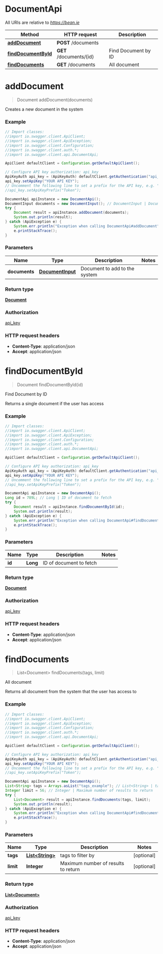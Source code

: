# DocumentApi

All URIs are relative to *https://bean.ie*

Method | HTTP request | Description
------------- | ------------- | -------------
[**addDocument**](DocumentApi.md#addDocument) | **POST** /documents | 
[**findDocumentById**](DocumentApi.md#findDocumentById) | **GET** /documents/{id} | Find Document by ID
[**findDocuments**](DocumentApi.md#findDocuments) | **GET** /documents | All document


<a name="addDocument"></a>
# **addDocument**
> Document addDocument(documents)



Creates a new document in the system

### Example
```java
// Import classes:
//import io.swagger.client.ApiClient;
//import io.swagger.client.ApiException;
//import io.swagger.client.Configuration;
//import io.swagger.client.auth.*;
//import io.swagger.client.api.DocumentApi;

ApiClient defaultClient = Configuration.getDefaultApiClient();

// Configure API key authorization: api_key
ApiKeyAuth api_key = (ApiKeyAuth) defaultClient.getAuthentication("api_key");
api_key.setApiKey("YOUR API KEY");
// Uncomment the following line to set a prefix for the API key, e.g. "Token" (defaults to null)
//api_key.setApiKeyPrefix("Token");

DocumentApi apiInstance = new DocumentApi();
DocumentInput documents = new DocumentInput(); // DocumentInput | Document to add to the system
try {
    Document result = apiInstance.addDocument(documents);
    System.out.println(result);
} catch (ApiException e) {
    System.err.println("Exception when calling DocumentApi#addDocument");
    e.printStackTrace();
}
```

### Parameters

Name | Type | Description  | Notes
------------- | ------------- | ------------- | -------------
 **documents** | [**DocumentInput**](DocumentInput.md)| Document to add to the system |

### Return type

[**Document**](Document.md)

### Authorization

[api_key](../README.md#api_key)

### HTTP request headers

 - **Content-Type**: application/json
 - **Accept**: application/json

<a name="findDocumentById"></a>
# **findDocumentById**
> Document findDocumentById(id)

Find Document by ID

Returns a single document if the user has access

### Example
```java
// Import classes:
//import io.swagger.client.ApiClient;
//import io.swagger.client.ApiException;
//import io.swagger.client.Configuration;
//import io.swagger.client.auth.*;
//import io.swagger.client.api.DocumentApi;

ApiClient defaultClient = Configuration.getDefaultApiClient();

// Configure API key authorization: api_key
ApiKeyAuth api_key = (ApiKeyAuth) defaultClient.getAuthentication("api_key");
api_key.setApiKey("YOUR API KEY");
// Uncomment the following line to set a prefix for the API key, e.g. "Token" (defaults to null)
//api_key.setApiKeyPrefix("Token");

DocumentApi apiInstance = new DocumentApi();
Long id = 789L; // Long | ID of document to fetch
try {
    Document result = apiInstance.findDocumentById(id);
    System.out.println(result);
} catch (ApiException e) {
    System.err.println("Exception when calling DocumentApi#findDocumentById");
    e.printStackTrace();
}
```

### Parameters

Name | Type | Description  | Notes
------------- | ------------- | ------------- | -------------
 **id** | **Long**| ID of document to fetch |

### Return type

[**Document**](Document.md)

### Authorization

[api_key](../README.md#api_key)

### HTTP request headers

 - **Content-Type**: application/json
 - **Accept**: application/json

<a name="findDocuments"></a>
# **findDocuments**
> List&lt;Document&gt; findDocuments(tags, limit)

All document

Returns all document from the system that the user has access to

### Example
```java
// Import classes:
//import io.swagger.client.ApiClient;
//import io.swagger.client.ApiException;
//import io.swagger.client.Configuration;
//import io.swagger.client.auth.*;
//import io.swagger.client.api.DocumentApi;

ApiClient defaultClient = Configuration.getDefaultApiClient();

// Configure API key authorization: api_key
ApiKeyAuth api_key = (ApiKeyAuth) defaultClient.getAuthentication("api_key");
api_key.setApiKey("YOUR API KEY");
// Uncomment the following line to set a prefix for the API key, e.g. "Token" (defaults to null)
//api_key.setApiKeyPrefix("Token");

DocumentApi apiInstance = new DocumentApi();
List<String> tags = Arrays.asList("tags_example"); // List<String> | tags to filter by
Integer limit = 56; // Integer | Maximum number of results to return
try {
    List<Document> result = apiInstance.findDocuments(tags, limit);
    System.out.println(result);
} catch (ApiException e) {
    System.err.println("Exception when calling DocumentApi#findDocuments");
    e.printStackTrace();
}
```

### Parameters

Name | Type | Description  | Notes
------------- | ------------- | ------------- | -------------
 **tags** | [**List&lt;String&gt;**](String.md)| tags to filter by | [optional]
 **limit** | **Integer**| Maximum number of results to return | [optional]

### Return type

[**List&lt;Document&gt;**](Document.md)

### Authorization

[api_key](../README.md#api_key)

### HTTP request headers

 - **Content-Type**: application/json
 - **Accept**: application/json

